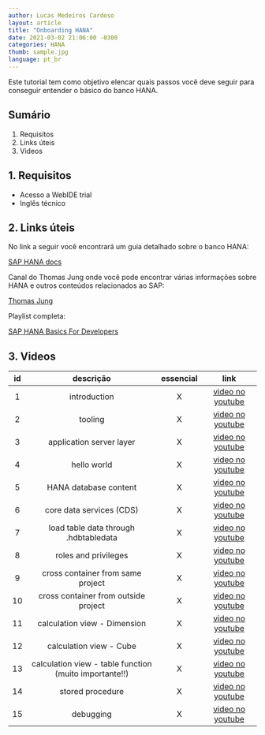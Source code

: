 ```yaml
---
author: Lucas Medeiros Cardoso
layout: article
title: "Onboarding HANA"
date: 2021-03-02 21:06:00 -0300 
categories: HANA
thumb: sample.jpg
language: pt_br
---
```


Este tutorial tem como objetivo elencar quais passos você deve seguir para conseguir entender o básico do banco HANA.

## Sumário

1. Requisitos
2. Links úteis
3. Videos

## 1. Requisitos

- Acesso a WebIDE trial
- Inglês técnico

## 2. Links úteis

No link a seguir você encontrará um guia detalhado sobre o banco HANA:

[SAP HANA docs](https://help.sap.com/viewer/6b94445c94ae495c83a19646e7c3fd56/2.0.03/en-US/330e5550b09d4f0f8b6cceb14a64cd22.html)

Canal do Thomas Jung onde você pode encontrar várias informações sobre HANA e outros conteúdos relacionados ao SAP:

[Thomas Jung](https://www.youtube.com/channel/UCVLSTvSR7UAd87o_0qoIR4Q)

Playlist completa:

[SAP HANA Basics For Developers](https://www.youtube.com/watch?v=eGOxt_acA7o&list=PLoc6uc3ML1JR38-V46qhmGIKG07nXwO6X)

## 3. Videos

| id | descrição | essencial | link |
|:---:|:---:|:---:|:---:|
| 1 | introduction | X | [video no youtube](https://www.youtube.com/watch?v=eGOxt_acA7o) |
| 2 | tooling | X | [video no youtube](https://www.youtube.com/watch?v=2_P6jcbFzeo) |
| 3 | application server layer | X | [video no youtube](https://www.youtube.com/watch?v=ZNfappDalwk) |
| 4 | hello world | X | [video no youtube](https://www.youtube.com/watch?v=n3UGoUwVSHE) |
| 5 | HANA database content | X | [video no youtube](https://www.youtube.com/watch?v=BsuMwGo9rNk) |
| 6 | core data services (CDS) | X | [video no youtube](https://www.youtube.com/watch?v=O0qSsbnx3u8) |
| 7 | load table data through .hdbtabledata | X | [video no youtube](https://www.youtube.com/watch?v=Df6RDdOaoHw) |
| 8 | roles and privileges | X | [video no youtube](https://www.youtube.com/watch?v=yuPBSwBlFfo) |
| 9 | cross container from same project | X | [video no youtube](https://www.youtube.com/watch?v=gYBBqK9Wa88) |
| 10 | cross container from outside project | X | [video no youtube](https://www.youtube.com/watch?v=5qyxo_L9c2c) |
| 11 | calculation view - Dimension | X | [video no youtube](https://www.youtube.com/watch?v=HEiyR7clkrQ) |
| 12 | calculation view - Cube | X | [video no youtube](https://www.youtube.com/watch?v=aAkkyczPdPg) |
| 13 | calculation view - table function (muito importante!!) | X | [video no youtube](https://www.youtube.com/watch?v=yfnENJTi2NU) |
| 14 | stored procedure | X | [video no youtube](https://www.youtube.com/watch?v=swrSqsjVF5k) |
| 15 | debugging | X | [video no youtube](https://www.youtube.com/watch?v=r88t6PugH_Y) |
